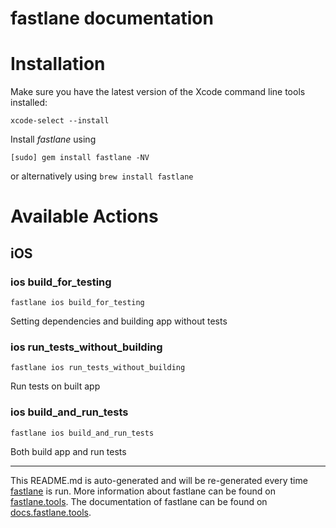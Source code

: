fastlane documentation
================
# Installation

Make sure you have the latest version of the Xcode command line tools installed:

```
xcode-select --install
```

Install _fastlane_ using
```
[sudo] gem install fastlane -NV
```
or alternatively using `brew install fastlane`

# Available Actions
## iOS
### ios build_for_testing
```
fastlane ios build_for_testing
```
Setting dependencies and building app without tests
### ios run_tests_without_building
```
fastlane ios run_tests_without_building
```
Run tests on built app
### ios build_and_run_tests
```
fastlane ios build_and_run_tests
```
Both build app and run tests

----

This README.md is auto-generated and will be re-generated every time [fastlane](https://fastlane.tools) is run.
More information about fastlane can be found on [fastlane.tools](https://fastlane.tools).
The documentation of fastlane can be found on [docs.fastlane.tools](https://docs.fastlane.tools).
